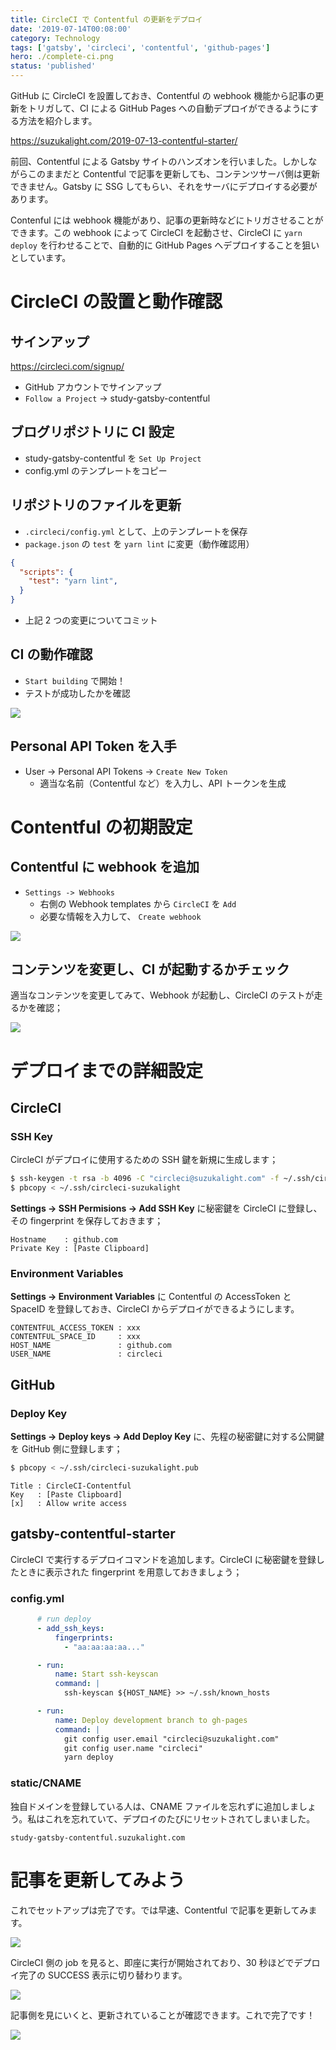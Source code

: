 ```yaml
---
title: CircleCI で Contentful の更新をデプロイ
date: '2019-07-14T00:08:00'
category: Technology
tags: ['gatsby', 'circleci', 'contentful', 'github-pages']
hero: ./complete-ci.png
status: 'published'
---
```


GitHub に CircleCI を設置しておき、Contentful の webhook 機能から記事の更新をトリガして、CI による GitHub Pages への自動デプロイができるようにする方法を紹介します。

https://suzukalight.com/2019-07-13-contentful-starter/

前回、Contentful による Gatsby サイトのハンズオンを行いました。しかしながらこのままだと Contentful で記事を更新しても、コンテンツサーバ側は更新できません。Gatsby に SSG してもらい、それをサーバにデプロイする必要があります。

Contenful には webhook 機能があり、記事の更新時などにトリガさせることができます。この webhook によって CircleCI を起動させ、CircleCI に `yarn deploy` を行わせることで、自動的に GitHub Pages へデプロイすることを狙いとしています。

# CircleCI の設置と動作確認

## サインアップ

https://circleci.com/signup/

- GitHub アカウントでサインアップ
- `Follow a Project` -> study-gatsby-contentful

## ブログリポジトリに CI 設定

- study-gatsby-contentful を `Set Up Project`
- config.yml のテンプレートをコピー

## リポジトリのファイルを更新

- `.circleci/config.yml` として、上のテンプレートを保存
- `package.json` の `test` を `yarn lint` に変更（動作確認用）

```javascript{3}:package.json
{
  "scripts": {
    "test": "yarn lint",
  }
}
```

- 上記 2 つの変更についてコミット

## CI の動作確認

- `Start building` で開始！
- テストが成功したかを確認

![](complete-ci.png)

## Personal API Token を入手

- User -> Personal API Tokens -> `Create New Token`
  - 適当な名前（Contentful など）を入力し、API トークンを生成

# Contentful の初期設定

## Contentful に webhook を追加

- `Settings -> Webhooks`
  - 右側の Webhook templates から `CircleCI` を `Add`
  - 必要な情報を入力して、 `Create webhook`

![](webhook-templates.png)

## コンテンツを変更し、CI が起動するかチェック

適当なコンテンツを変更してみて、Webhook が起動し、CircleCI のテストが走るかを確認；

![](new-jobs.png)

# デプロイまでの詳細設定

## CircleCI

### SSH Key

CircleCI がデプロイに使用するための SSH 鍵を新規に生成します；

```bash
$ ssh-keygen -t rsa -b 4096 -C "circleci@suzukalight.com" -f ~/.ssh/circleci-suzukalight
$ pbcopy < ~/.ssh/circleci-suzukalight
```

**Settings -> SSH Permisions -> Add SSH Key** に秘密鍵を CircleCI に登録し、その fingerprint を保存しておきます；

```
Hostname    : github.com
Private Key : [Paste Clipboard]
```

### Environment Variables

**Settings -> Environment Variables** に Contentful の AccessToken と SpaceID を登録しておき、CircleCI からデプロイができるようにします。

```
CONTENTFUL_ACCESS_TOKEN : xxx
CONTENTFUL_SPACE_ID     : xxx
HOST_NAME               : github.com
USER_NAME               : circleci
```

## GitHub

### Deploy Key

**Settings -> Deploy keys -> Add Deploy Key** に、先程の秘密鍵に対する公開鍵を GitHub 側に登録します；

```bash
$ pbcopy < ~/.ssh/circleci-suzukalight.pub
```

```
Title : CircleCI-Contentful
Key   : [Paste Clipboard]
[x]   : Allow write access
```

## gatsby-contentful-starter

CircleCI で実行するデプロイコマンドを追加します。CircleCI に秘密鍵を登録したときに表示された fingerprint を用意しておきましょう；

### config.yml

```yml:.circleci/config.yml
      # run deploy
      - add_ssh_keys:
          fingerprints:
            - "aa:aa:aa:aa..."

      - run:
          name: Start ssh-keyscan
          command: |
            ssh-keyscan ${HOST_NAME} >> ~/.ssh/known_hosts

      - run:
          name: Deploy development branch to gh-pages
          command: |
            git config user.email "circleci@suzukalight.com"
            git config user.name "circleci"
            yarn deploy
```

### static/CNAME

独自ドメインを登録している人は、CNAME ファイルを忘れずに追加しましょう。私はこれを忘れていて、デプロイのたびにリセットされてしまいました。

```text:static/CNAME
study-gatsby-contentful.suzukalight.com
```

# 記事を更新してみよう

これでセットアップは完了です。では早速、Contentful で記事を更新してみます。

![](update-content.png)

CircleCI 側の job を見ると、即座に実行が開始されており、30 秒ほどでデプロイ完了の SUCCESS 表示に切り替わります。

![](triggered-ci.png)

記事側を見にいくと、更新されていることが確認できます。これで完了です！

![](updated-content.png)
